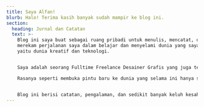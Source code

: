 ```yaml
---
title: Saya Alfan!
blurb: Halo! Terima kasih banyak sudah mampir ke blog ini.
section:
  heading: Jurnal dan Catatan
  text: >-
    Blog ini saya buat sebagai ruang pribadi untuk menulis, mencatat, dan
    merekam perjalanan saya dalam belajar dan menyelami dunia yang saya sukai
    yaitu dunia kreatif dan teknologi. 


    Saya adalah seorang Fulltime Freelance Desainer Grafis yang juga tertarik untuk memperluas cakupan ke dunia web, khususnya pengembangan dengan pendekatan no-code dan low-code. 

    Rasanya seperti membuka pintu baru ke dunia yang selama ini hanya saya lihat dari kejauhan. Pelan-pelan, saya mulai belajar, mencoba berbagai tools, memahami alur kerja, dan melakukan banyak kesalahan. 😅 


    Blog ini berisi catatan, pengalaman, dan sedikit banyak keluh kesah yang saya alami selama belajar. Selain sebagai dokumentasi pribadi, saya berharap tulisan-tulisan ini bisa menjadi referensi, pengingat, atau bahkan penyemangat untuk kalian yang mungkin sedang berada di fase yang sama.👋🏻
---
```

